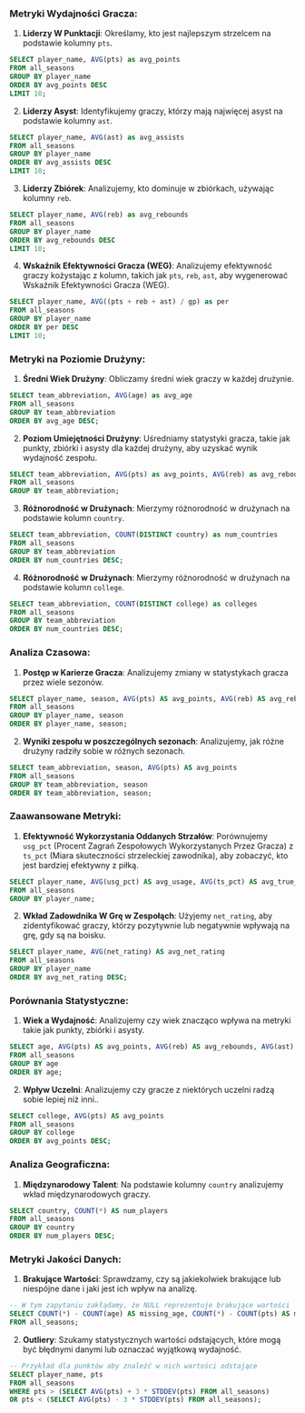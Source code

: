 ### Metryki Wydajności Gracza:

1. **Liderzy W Punktacji**: Określamy, kto jest najlepszym strzelcem na podstawie kolumny `pts`.
``` sql
SELECT player_name, AVG(pts) as avg_points
FROM all_seasons
GROUP BY player_name
ORDER BY avg_points DESC
LIMIT 10;
```
2. **Liderzy Asyst**: Identyfikujemy graczy, którzy mają najwięcej asyst na podstawie kolumny `ast`.
``` sql
SELECT player_name, AVG(ast) as avg_assists
FROM all_seasons
GROUP BY player_name
ORDER BY avg_assists DESC
LIMIT 10;
```
3. **Liderzy Zbiórek**: Analizujemy, kto dominuje w zbiórkach, używając kolumny `reb`.
``` sql
SELECT player_name, AVG(reb) as avg_rebounds
FROM all_seasons
GROUP BY player_name
ORDER BY avg_rebounds DESC
LIMIT 10;
```
4. **Wskaźnik Efektywności Gracza (WEG)**: Analizujemy efektywność graczy kożystając z kolumn, takich jak `pts`, `reb`, `ast`, aby wygenerować Wskaźnik Efektywności Gracza (WEG).
``` sql
SELECT player_name, AVG((pts + reb + ast) / gp) as per
FROM all_seasons
GROUP BY player_name
ORDER BY per DESC
LIMIT 10;
```

### Metryki na Poziomie Drużyny:

1. **Średni Wiek Drużyny**: Obliczamy średni wiek graczy w każdej drużynie.
``` sql
SELECT team_abbreviation, AVG(age) as avg_age
FROM all_seasons
GROUP BY team_abbreviation
ORDER BY avg_age DESC;
```
2. **Poziom Umiejętności Drużyny**: Uśredniamy statystyki gracza, takie jak punkty, zbiórki i asysty dla każdej drużyny, aby uzyskać wynik wydajność zespołu.
``` sql
SELECT team_abbreviation, AVG(pts) as avg_points, AVG(reb) as avg_rebounds, AVG(ast) as avg_assists
FROM all_seasons
GROUP BY team_abbreviation;
```
3. **Różnorodność w Drużynach**: Mierzymy różnorodność w drużynach na podstawie kolumn `country`.
``` sql
SELECT team_abbreviation, COUNT(DISTINCT country) as num_countries
FROM all_seasons
GROUP BY team_abbreviation
ORDER BY num_countries DESC;
```

4. **Różnorodność w Drużynach**: Mierzymy różnorodność w drużynach na podstawie kolumn `college`.
``` sql
SELECT team_abbreviation, COUNT(DISTINCT college) as colleges
FROM all_seasons
GROUP BY team_abbreviation
ORDER BY num_countries DESC;
```

### Analiza Czasowa:

1. **Postęp w Karierze Gracza**: Analizujemy zmiany w statystykach gracza przez wiele sezonów.
``` sql
SELECT player_name, season, AVG(pts) AS avg_points, AVG(reb) AS avg_rebounds, AVG(ast) AS avg_assists
FROM all_seasons
GROUP BY player_name, season
ORDER BY player_name, season;
```
2. **Wyniki zespołu w poszczególnych sezonach**: Analizujemy, jak różne drużyny radziły sobie w różnych sezonach.
``` sql
SELECT team_abbreviation, season, AVG(pts) AS avg_points
FROM all_seasons
GROUP BY team_abbreviation, season
ORDER BY team_abbreviation, season;
```

### Zaawansowane Metryki:

1. **Efektywność Wykorzystania Oddanych Strzałów**: Porównujemy `usg_pct` (Procent Zagrań Zespołowych Wykorzystanych Przez Gracza) z `ts_pct` (Miara skuteczności strzeleckiej zawodnika), aby zobaczyć, kto jest bardziej efektywny z piłką.
``` sql
SELECT player_name, AVG(usg_pct) AS avg_usage, AVG(ts_pct) AS avg_true_shooting
FROM all_seasons
GROUP BY player_name;
```
2. **Wkład Zadowdnika W Grę w Zespołąch**: Użyjemy `net_rating`, aby zidentyfikować graczy, którzy pozytywnie lub negatywnie wpływają na grę, gdy są na boisku.
``` sql
SELECT player_name, AVG(net_rating) AS avg_net_rating
FROM all_seasons
GROUP BY player_name
ORDER BY avg_net_rating DESC;
```

### Porównania Statystyczne:

1. **Wiek a Wydajność**: Analizujemy czy wiek znacząco wpływa na metryki takie jak punkty, zbiórki i asysty.
``` sql
SELECT age, AVG(pts) AS avg_points, AVG(reb) AS avg_rebounds, AVG(ast) AS avg_assists
FROM all_seasons
GROUP BY age
ORDER BY age;
```
2. **Wpływ Uczelni**: Analizujemy czy gracze z niektórych uczelni radzą sobie lepiej niż inni..
``` sql
SELECT college, AVG(pts) AS avg_points
FROM all_seasons
GROUP BY college
ORDER BY avg_points DESC;
```

### Analiza Geograficzna:

1. **Międzynarodowy Talent**: Na podstawie kolumny `country` analizujemy wkład międzynarodowych graczy.
``` sql
SELECT country, COUNT(*) AS num_players
FROM all_seasons
GROUP BY country
ORDER BY num_players DESC;
```

### Metryki Jakości Danych:

1. **Brakujące Wartości**: Sprawdzamy, czy są jakiekolwiek brakujące lub niespójne dane i jaki jest ich wpływ na analizę.
``` sql
-- W tym zapytaniu zakłądamy, że NULL reprezentuje brakujące wartości
SELECT COUNT(*) - COUNT(age) AS missing_age, COUNT(*) - COUNT(pts) AS missing_points
FROM all_seasons;

```
2. **Outliery**: Szukamy statystycznych wartości odstających, które mogą być błędnymi danymi lub oznaczać wyjątkową wydajność.
``` sql
-- Przykład dla punktów aby znaleźć w nich wartości odstające
SELECT player_name, pts
FROM all_seasons
WHERE pts > (SELECT AVG(pts) + 3 * STDDEV(pts) FROM all_seasons)
OR pts < (SELECT AVG(pts) - 3 * STDDEV(pts) FROM all_seasons);

```

